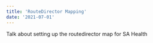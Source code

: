 ```yaml
---
title: 'RouteDirector Mapping'
date: '2021-07-01'
---
```


Talk about setting up the routedirector map for SA Health